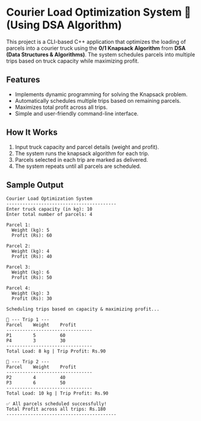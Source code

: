 # Courier Load Optimization System 🚚 (Using DSA Algorithm)

This project is a CLI-based C++ application that optimizes the loading of parcels into a courier truck using the **0/1 Knapsack Algorithm** from **DSA (Data Structures & Algorithms)**. The system schedules parcels into multiple trips based on truck capacity while maximizing profit.

## Features

- Implements dynamic programming for solving the Knapsack problem.
- Automatically schedules multiple trips based on remaining parcels.
- Maximizes total profit across all trips.
- Simple and user-friendly command-line interface.

## How It Works

1. Input truck capacity and parcel details (weight and profit).
2. The system runs the knapsack algorithm for each trip.
3. Parcels selected in each trip are marked as delivered.
4. The system repeats until all parcels are scheduled.

## Sample Output

```cli
Courier Load Optimization System
-----------------------------------------
Enter truck capacity (in kg): 10
Enter total number of parcels: 4

Parcel 1:
  Weight (kg): 5
  Profit (Rs): 60

Parcel 2:
  Weight (kg): 4
  Profit (Rs): 40

Parcel 3:
  Weight (kg): 6
  Profit (Rs): 50

Parcel 4:
  Weight (kg): 3
  Profit (Rs): 30

Scheduling trips based on capacity & maximizing profit...

🚚 --- Trip 1 ---
Parcel    Weight    Profit
--------------------------------
P1        5         60
P4        3         30
--------------------------------
Total Load: 8 kg | Trip Profit: Rs.90

🚚 --- Trip 2 ---
Parcel    Weight    Profit
--------------------------------
P2        4         40
P3        6         50
--------------------------------
Total Load: 10 kg | Trip Profit: Rs.90

✅ All parcels scheduled successfully!
Total Profit across all trips: Rs.180
-----------------------------------------
